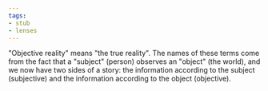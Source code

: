 ```yaml
---
tags:
- stub
- lenses
---
```

 "Objective reality" means "the true reality". The names of these terms come from the fact that a "subject" (person) observes an "object" (the world), and we now have two sides of a story: the information according to the subject (subjective) and the information according to the object (objective).